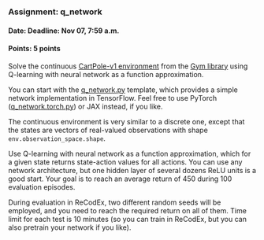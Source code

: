 ### Assignment: q_network
#### Date: Deadline: Nov 07, 7:59 a.m.
#### Points: 5 points

Solve the continuous [CartPole-v1 environment](https://www.gymlibrary.dev/environments/classic_control/cart_pole/)
from the [Gym library](https://www.gymlibrary.dev/) using Q-learning
with neural network as a function approximation.

You can start with the [q_network.py](https://github.com/ufal/npfl122/tree/master/labs/04/q_network.py)
template, which provides a simple network implementation in TensorFlow. Feel
free to use PyTorch ([q_network.torch.py](https://github.com/ufal/npfl122/tree/master/labs/04/q_network.torch.py))
or JAX instead, if you like.

The continuous environment is very similar to a discrete one, except
that the states are vectors of real-valued observations with shape
`env.observation_space.shape`.

Use Q-learning with neural network as a function approximation, which for
a given state returns state-action values for all actions. You can use any
network architecture, but one hidden layer of several dozens ReLU units is a good start.
Your goal is to reach an average return of 450 during 100 evaluation episodes.

During evaluation in ReCodEx, two different random seeds will be employed, and
you need to reach the required return on all of them. Time limit for each test
is 10 minutes (so you can train in ReCodEx, but you can also pretrain your
network if you like).
